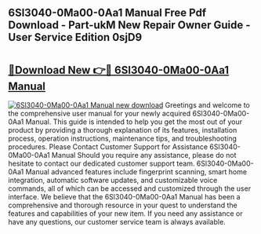 ## 6Sl3040-0Ma00-0Aa1 Manual Free Pdf Download - Part-ukM New Repair Owner Guide - User Service Edition 0sjD9

# <h2><a href="http://cf27590.oget.top/?id=6Sl3040-0Ma00-0Aa1+Manual">🔗Download New 👉🔴 6Sl3040-0Ma00-0Aa1 Manual</a></h2>

[![6Sl3040-0Ma00-0Aa1 Manual new download](https://i.imgur.com/5g1atiW.png)](http://cf27590.oget.top/?id=6Sl3040-0Ma00-0Aa1+Manual)
Greetings and welcome to the comprehensive user manual for your newly acquired 6Sl3040-0Ma00-0Aa1 Manual. This guide is intended to help you get the most out of your product by providing a thorough explanation of its features, installation process, operation instructions, maintenance tips, and troubleshooting procedures. Please Contact Customer Support for Assistance 6Sl3040-0Ma00-0Aa1 Manual Should you require any assistance, please do not hesitate to contact our dedicated customer support team. 6Sl3040-0Ma00-0Aa1 Manual advanced features include fingerprint scanning, smart home integration, automatic software updates, and customizable voice commands, all of which can be accessed and customized through the user interface. We believe that the 6Sl3040-0Ma00-0Aa1 Manual has been a comprehensive and thorough resource in your quest to understand the features and capabilities of your new item. If you need any assistance or have any questions, our customer service team is always available.
